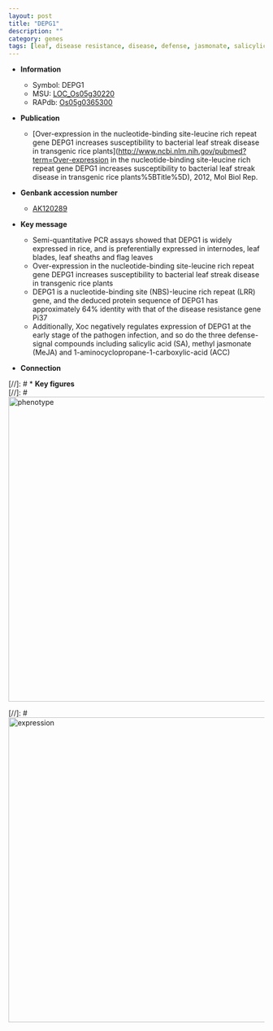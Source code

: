 ```yaml
---
layout: post
title: "DEPG1"
description: ""
category: genes
tags: [leaf, disease resistance, disease, defense, jasmonate, salicylic acid, sheath]
---
```


* **Information**  
    + Symbol: DEPG1  
    + MSU: [LOC_Os05g30220](http://rice.plantbiology.msu.edu/cgi-bin/ORF_infopage.cgi?orf=LOC_Os05g30220)  
    + RAPdb: [Os05g0365300](http://rapdb.dna.affrc.go.jp/viewer/gbrowse_details/irgsp1?name=Os05g0365300)  

* **Publication**  
    + [Over-expression in the nucleotide-binding site-leucine rich repeat gene DEPG1 increases susceptibility to bacterial leaf streak disease in transgenic rice plants](http://www.ncbi.nlm.nih.gov/pubmed?term=Over-expression in the nucleotide-binding site-leucine rich repeat gene DEPG1 increases susceptibility to bacterial leaf streak disease in transgenic rice plants%5BTitle%5D), 2012, Mol Biol Rep.

* **Genbank accession number**  
    + [AK120289](http://www.ncbi.nlm.nih.gov/nuccore/AK120289)

* **Key message**  
    + Semi-quantitative PCR assays showed that DEPG1 is widely expressed in rice, and is preferentially expressed in internodes, leaf blades, leaf sheaths and flag leaves
    + Over-expression in the nucleotide-binding site-leucine rich repeat gene DEPG1 increases susceptibility to bacterial leaf streak disease in transgenic rice plants
    + DEPG1 is a nucleotide-binding site (NBS)-leucine rich repeat (LRR) gene, and the deduced protein sequence of DEPG1 has approximately 64% identity with that of the disease resistance gene Pi37
    + Additionally, Xoc negatively regulates expression of DEPG1 at the early stage of the pathogen infection, and so do the three defense-signal compounds including salicylic acid (SA), methyl jasmonate (MeJA) and 1-aminocyclopropane-1-carboxylic-acid (ACC)

* **Connection**  

[//]: # * **Key figures**  
[//]: # <img src="http://funRiceGenes.github.io/images/DEPG1.pheno.png" alt="phenotype"  style="width: 600px;"/>

[//]: # <img src="http://funRiceGenes.github.io/images/DEPG1.exp.png" alt="expression"  style="width: 600px;"/>


